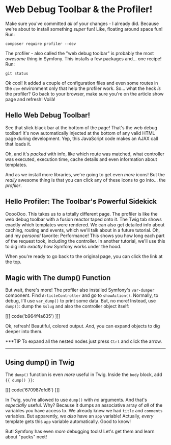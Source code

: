 # Web Debug Toolbar & the Profiler!

Make sure you've committed *all* of your changes - I already did. Because we're
about to install something *super* fun! Like, floating around space fun! Run:

```terminal
composer require profiler --dev
```

The profiler - also called the "web debug toolbar" is probably the most *awesome*
thing in Symfony. This installs a few packages and... one recipe! Run:

```terminal
git status
```

Ok cool! It added a couple of configuration files and even some routes in the `dev`
environment only that help the profiler work. So... what the heck *is* the profiler?
Go back to your browser, make sure you're on the article show page and refresh!
Voilà!

## Hello Web Debug Toolbar!

See that slick black bar at the bottom of the page! That's the web debug toolbar!
It's now automatically injected at the bottom of any valid HTML page during development.
Yep, this JavaScript code makes an AJAX call that loads it.

Oh, and it's *packed* with info, like which route was matched, what controller was
executed, execution time, cache details and even information about templates.

And as we install more libraries, we're going to get even *more* icons! But the
*really* awesome thing is that you can click any of these icons to go into... the
*profiler*.

## Hello Profiler: The Toolbar's Powerful Sidekick

OoooOoo. This takes us to a totally different page. The profiler is like the web
debug toolbar with a fusion reactor taped onto it. The Twig tab shows exactly which
templates were rendered. We can also get detailed info about caching, routing and
events, which we'll talk about in a future tutorial. Oh, and my *personal* favorite:
Performance! This shows you how long each part of the request took, including the
controller. In another tutorial, we'll use this to dig into *exactly* how Symfony
works under the hood.

When you're ready to go back to the original page, you can click the link at the
top.

## Magic with The dump() Function

But wait, there's more! The profiler also installed Symfony's `var-dumper` component.
Find `ArticleController` and go to `showAction()`. Normally, to debug, I'll use
`var_dump()` to print some data. But, no more! Instead, use `dump()`: dump the
`$slug` and also the controller object itself:

[[[ code('b964f4a635') ]]]

Ok, refresh! Beautiful, colored output. *And*, you can expand objects to dig deeper
into them.

***TIP
To expand all the nested nodes just press `Ctrl` and click the arrow.
***

## Using dump() in Twig

The `dump()` function is even *more* useful in Twig. Inside the `body` block, add
`{{ dump() }}`:

[[[ code('670987dfd6') ]]]

In Twig, you're allowed to use `dump()` with *no* arguments. And that's *especially*
useful. Why? Because it dumps an associative array of *all* of the variables you have
access to. We already knew we had `title` and `comments` variables. But apparently,
we *also* have an `app` variable! Actually, *every* template gets this `app` variable
automatically. Good to know!

But! Symfony has even *more* debugging tools! Let's get them and learn about "packs"
next!
